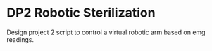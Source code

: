 # DP2 Robotic Sterilization

Design project 2 script to control a virtual robotic arm based on emg readings. 
